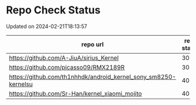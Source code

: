 # Repo Check Status

Updated on 2024-02-21T18:13:57

| repo url | repo status |
| -------- | -------- | 
|  https://github.com/A-JiuA/sirius_Kernel |  301 |
|  https://github.com/picasso09/RMX2189R |  301 |
|  https://github.com/th1nhhdk/android_kernel_sony_sm8250-kernelsu |  404 |
|  https://github.com/Sr-Han/kernel_xiaomi_mojito |  404 |
